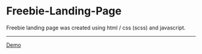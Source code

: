 # Freebie-Landing-Page
Freebie landing page was created using html / css (scss) and javascript.

------------------------------------------------------------------------

<a href="https://freebielandingpage.netlify.app/">Demo</a>
